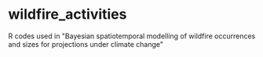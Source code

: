 # wildfire_activities
R codes used in "Bayesian spatiotemporal modelling of wildfire occurrences and sizes for projections under climate change"
